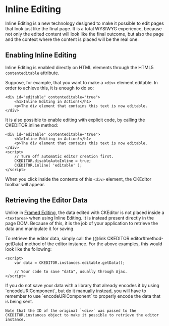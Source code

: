 # Inline Editing

Inline Editing is a new technology designed to make it possible to edit pages that look just like the final page. It is a total WYSIWYG experience, because not only the edited content will look like the final outcome, but also the page and the context where the content is placed will be the real one.

## Enabling Inline Editing

Inline Editing is enabled directly on HTML elements through the HTML5 `contenteditable` attribute.

Suppose, for example, that you want to make a `<div>` element editable. In order to achieve this, it is enough to do so:

	<div id="editable" contenteditable="true">
		<h1>Inline Editing in Action!</h1>
		<p>The div element that contains this text is now editable.
	</div>

It is also possible to enable editing with explicit code, by calling the CKEDITOR.inline method:

	<div id="editable" contenteditable="true">
		<h1>Inline Editing in Action!</h1>
		<p>The div element that contains this text is now editable.
	</div>
	<script>
		// Turn off automatic editor creation first.
		CKEDITOR.disableAutoInline = true;
		CKEDITOR.inline( 'editable' );
	</script>

When you click inside the contents of this `<div>` element, the CKEditor toolbar will appear.

## Retrieving the Editor Data

Unlike in [Framed Editing](#!/guide/dev_framed), the data edited with CKEditor is not placed inside a `<textarea>` when using Inline Editing. It is instead present directly in the page DOM. Because of this, it is the job of your application to retrieve the data and manipulate it for saving.

To retrieve the editor data, simply call the {@link CKEDITOR.editor#method-getData} method of the editor instance. For the above examples, this would look like the following:

	<script>
		var data = CKEDITOR.instances.editable.getData();

		// Your code to save "data", usually through Ajax.
	</script>

<p class="tip">
	If you do not save your data with a library that already encodes it by using `encodeURIComponent`, but do it manually instead, you will have to remember to use `encodeURIComponent` to properly encode the data that is being sent.
</p>

	Note that the ID of the original `<div>` was passed to the CKEDITOR.instances object to make it possible to retrieve the editor instance.